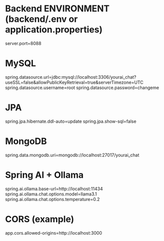 # Backend ENVIRONMENT (backend/.env or application.properties)

server.port=8088

# MySQL
spring.datasource.url=jdbc:mysql://localhost:3306/yourai_chat?useSSL=false&allowPublicKeyRetrieval=true&serverTimezone=UTC
spring.datasource.username=root
spring.datasource.password=changeme

# JPA
spring.jpa.hibernate.ddl-auto=update
spring.jpa.show-sql=false

# MongoDB
spring.data.mongodb.uri=mongodb://localhost:27017/yourai_chat

# Spring AI + Ollama
spring.ai.ollama.base-url=http://localhost:11434
spring.ai.ollama.chat.options.model=llama3.1
spring.ai.ollama.chat.options.temperature=0.2

# CORS (example)
app.cors.allowed-origins=http://localhost:3000